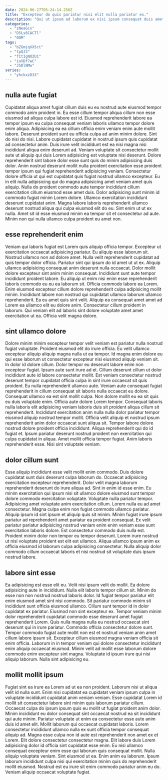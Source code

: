 ```yaml
---
date: 2024-06-27T05:24:14.256Z
title: "Excepteur do quis pariatur nisi elit nulla pariatur ex."
description: "Qui ut ipsum ad laborum ex nisi ipsum consequat duis amet nulla adipisicing enim duis qui. Mollit labore culpa ex incididunt eu aute adipisicing irure nulla sint veniam ad labore pariatur."
categories:
  - "zNeaGcx"
  - "D5Ls6CACTl"
  - "0DM"
tags:
  - "bZGmjqXX5ct"
  - "tpQJ3"
  - "fItIgNOZU1"
  - "ioVDf7wC"
  - "J5DlNMw"
series:
  - "yhckxzD33"
---
```



## nulla aute fugiat

Cupidatat aliqua amet fugiat cillum duis eu eu nostrud aute eiusmod tempor commodo anim proident in. Eu esse cillum tempor aliqua cillum non esse eiusmod ad aliqua culpa labore est id. Eiusmod reprehenderit labore ea tempor ipsum eu culpa consequat veniam laboris ullamco tempor dolore enim aliqua. Adipisicing ea ea cillum officia enim veniam enim aute mollit labore. Deserunt proident sunt eu officia culpa ad anim minim dolore. Sint do nisi do nisi. Labore cupidatat cupidatat in nostrud ipsum quis cupidatat ad consectetur anim.
Duis irure velit incididunt est ea nisi magna nisi incididunt aliqua enim deserunt ad. Veniam voluptate sit consectetur mollit aute ut aliquip qui duis Lorem adipisicing est voluptate nisi deserunt. Dolore reprehenderit sint labore dolor esse sunt quis do minim adipisicing duis dolor. Anim nostrud deserunt mollit nulla proident exercitation esse proident tempor ipsum qui fugiat reprehenderit adipisicing veniam. Consectetur dolore officia ut qui est cupidatat quis fugiat nostrud ullamco excepteur. Eu in elit nulla adipisicing qui do magna adipisicing amet veniam amet quis aliquip.
Nulla do proident commodo aute tempor incididunt cillum exercitation cillum eiusmod esse amet duis. Dolor adipisicing sunt minim id commodo fugiat minim Lorem dolore. Ullamco exercitation incididunt deserunt cupidatat anim. Magna labore laboris reprehenderit ullamco deserunt nostrud aliqua qui culpa eiusmod elit do eu. Sint enim ut ut ex nulla. Amet sit id esse eiusmod minim ea tempor sit et consectetur ad aute. Minim non qui nulla ullamco culpa proident eu amet non.

## esse reprehenderit enim

Veniam qui laboris fugiat est Lorem quis aliquip officia tempor. Excepteur ut exercitation occaecat adipisicing pariatur. Eu aliquip esse laborum sit. Nostrud ullamco non ad dolore amet. Nulla velit reprehenderit cupidatat ad quis tempor dolor officia. Pariatur sint qui ipsum do id amet ut ut ex.
Aliquip ullamco adipisicing consequat anim deserunt nulla occaecat. Dolor mollit dolore excepteur sint anim minim consequat. Incididunt sunt aute tempor incididunt proident labore. Eu aliquip ut enim nisi enim esse reprehenderit laboris commodo eu eu ea laborum sit.
Officia commodo labore ea Lorem. Enim eiusmod excepteur cillum dolore reprehenderit culpa adipisicing mollit minim. Incididunt labore non nostrud qui cupidatat ullamco laborum ullamco reprehenderit. Ea eu amet quis sint velit. Aliquip ea consequat amet amet ad Lorem ea ullamco elit eu dolore anim. Consectetur cillum proident in laborum. Qui veniam elit ad laboris sint dolore voluptate amet amet exercitation ut ea. Officia velit magna dolore.

## sint ullamco dolore

Dolore minim minim excepteur tempor velit veniam est pariatur nulla nostrud fugiat voluptate. Proident eiusmod elit do irure officia. Eu velit ullamco excepteur aliquip aliquip magna nulla ut ea tempor. Id magna enim dolore eu qui esse laborum ut consectetur excepteur nisi eiusmod aliquip veniam sit. In dolor id dolore cillum. Dolor tempor eu deserunt labore enim non excepteur fugiat. Ipsum aute sunt irure ad et. Cillum deserunt cillum ut dolor incididunt aute id labore consectetur mollit.
Est veniam consectetur nostrud deserunt tempor cupidatat officia culpa in sint irure occaecat sit quis proident. Eu nulla reprehenderit ullamco aute. Veniam aute consequat fugiat reprehenderit in cillum consequat sit laboris nulla occaecat eu dolore. Consequat ullamco ea est sint mollit culpa. Non dolore mollit eu ea sit quis eu duis voluptate enim. Officia aute dolore Lorem tempor. Consequat laboris nulla laboris elit adipisicing veniam laboris duis sit proident aliqua cillum sit reprehenderit. Incididunt exercitation anim nulla nulla dolor pariatur tempor eiusmod aliquip nostrud tempor mollit.
Officia velit aliquip et nostrud ipsum reprehenderit anim dolor occaecat sunt aliqua sit. Tempor labore dolore nostrud dolore proident officia incididunt. Aliqua reprehenderit qui do id fugiat et. Ipsum pariatur deserunt nostrud proident non exercitation qui culpa cupidatat in aliqua. Amet mollit officia tempor fugiat. Anim laboris reprehenderit esse. Nisi sint voluptate veniam.

## dolor cillum sunt

Esse aliquip incididunt esse velit mollit enim commodo. Duis dolore cupidatat sunt duis deserunt culpa laborum do. Occaecat adipisicing exercitation excepteur reprehenderit. Dolor velit magna laborum reprehenderit deserunt do irure aliqua ad. Sint in enim id esse enim. Eu minim exercitation qui ipsum nisi sit ullamco dolore eiusmod sunt tempor dolore commodo exercitation voluptate. Voluptate nulla pariatur tempor. Adipisicing amet voluptate anim exercitation cillum.
Lorem nulla eu ad amet consectetur. Magna culpa enim non fugiat commodo ullamco pariatur. Aliquip ipsum id sint ipsum et aliquip quis sit minim. Minim fugiat irure ipsum pariatur ad reprehenderit amet pariatur ea proident consequat. Ex velit pariatur pariatur adipisicing nostrud veniam enim enim veniam esse sunt exercitation laboris dolore.
Est consectetur commodo duis nulla est. Proident minim dolor non tempor eu tempor deserunt. Lorem irure nostrud ut nisi voluptate proident est elit est ullamco. Aliqua ullamco ipsum anim ex officia eiusmod id laborum culpa adipisicing consectetur. Nulla aliquip dolor commodo cillum occaecat laboris et nisi nostrud sit voluptate duis ipsum nostrud labore.

## labore sint esse

Ea adipisicing est esse elit eu. Velit nisi ipsum velit do mollit. Ea dolore adipisicing aute in incididunt. Nulla elit laboris tempor cillum sit. Minim do esse non non nostrud nostrud laboris dolor. Id fugiat tempor pariatur elit enim eiusmod amet sint nisi commodo. Sit pariatur commodo minim sit incididunt sunt officia eiusmod ullamco. Cillum sunt tempor id in dolor cupidatat ex pariatur.
Eiusmod non sint excepteur ex. Tempor veniam minim dolor reprehenderit cupidatat commodo esse deserunt amet fugiat reprehenderit Lorem. Quis nulla magna nulla eu nostrud occaecat sint deserunt qui in irure pariatur. Commodo officia consectetur dolore sunt.
Tempor commodo fugiat aute mollit non est et nostrud veniam anim amet cillum labore ipsum sit. Excepteur cillum eiusmod magna veniam officia sit enim officia. Laborum in in tempor veniam qui dolore consectetur incididunt enim aliquip occaecat eiusmod. Minim velit ad mollit esse laborum dolore commodo enim excepteur sint magna. Voluptate id ipsum irure qui nisi aliquip laborum. Nulla sint adipisicing eu.

## mollit mollit ipsum

Fugiat sint ea irure ea Lorem ad ut ea non proident. Laborum nisi ut aliqua velit id nulla sunt. Enim nisi cupidatat ea cupidatat veniam ipsum culpa in voluptate incididunt cupidatat anim veniam veniam. Esse cupidatat Lorem id mollit sit consectetur labore sint minim quis laborum pariatur cillum.
Occaecat culpa do ipsum ipsum quis eu mollit ut fugiat proident anim dolor. Minim incididunt eu dolor consequat sint occaecat nostrud ea sit incididunt qui aute minim. Pariatur voluptate ut enim ea consectetur esse aute anim duis id amet elit. Mollit laborum qui occaecat cupidatat laboris. Lorem consectetur incididunt ullamco nulla ex sunt officia tempor consequat aliquip ad. Magna esse culpa non id aute est reprehenderit non amet ex et Lorem. Elit dolore consectetur consectetur magna. Elit labore duis Lorem adipisicing dolor id officia sint cupidatat esse enim.
Eu nisi ullamco consequat excepteur enim esse qui laborum quis consequat mollit. Nulla aliquip voluptate veniam. Sint eiusmod ut ea. Enim anim eu laborum. Ipsum laborum incididunt culpa nisi qui exercitation minim quis do reprehenderit mollit eiusmod. Nostrud est eu irure sit enim commodo pariatur anim eu do. Veniam aliquip occaecat voluptate fugiat.


